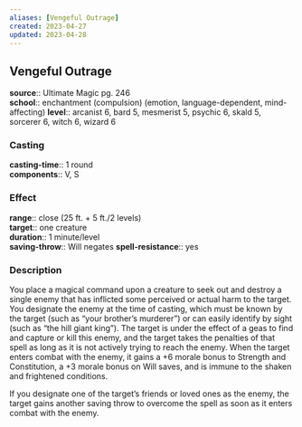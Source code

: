 ```yaml
---
aliases: [Vengeful Outrage]
created: 2023-04-27
updated: 2023-04-28
---
```


## Vengeful Outrage

**source**:: Ultimate Magic pg. 246  
**school**:: enchantment (compulsion) (emotion, language-dependent, mind-affecting)
**level**:: arcanist 6, bard 5, mesmerist 5, psychic 6, skald 5, sorcerer 6, witch 6, wizard 6

### Casting

**casting-time**:: 1 round  
**components**:: V, S

### Effect

**range**:: close (25 ft. + 5 ft./2 levels)  
**target**:: one creature  
**duration**:: 1 minute/level  
**saving-throw**:: Will negates
**spell-resistance**:: yes

### Description

You place a magical command upon a creature to seek out and destroy a single enemy that has inflicted some perceived or actual harm to the target. You designate the enemy at the time of casting, which must be known by the target (such as “your brother’s murderer”) or can easily identify by sight (such as “the hill giant king”). The target is under the effect of a geas to find and capture or kill this enemy, and the target takes the penalties of that spell as long as it is not actively trying to reach the enemy. When the target enters combat with the enemy, it gains a +6 morale bonus to Strength and Constitution, a +3 morale bonus on Will saves, and is immune to the shaken and frightened conditions.  
  
If you designate one of the target’s friends or loved ones as the enemy, the target gains another saving throw to overcome the spell as soon as it enters combat with the enemy.
